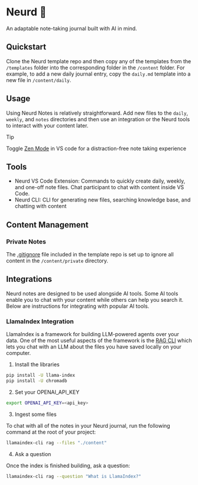 # Neurd 🧠

An adaptable note-taking journal built with AI in mind.

## Quickstart

Clone the Neurd template repo and then copy any of the templates from the `/templates` folder into the corresponding folder in the `/content` folder. For example, to add a new daily journal entry, copy the `daily.md` template into a new file in `/content/daily`.

## Usage

Using Neurd Notes is relatively straightforward. Add new files to the `daily`, `weekly`, and `notes` directories and then use an integration or the Neurd tools to interact with your content later.

> [!TIP]
> Toggle [Zen Mode](https://code.visualstudio.com/docs/getstarted/userinterface#_zen-mode) in VS code for a distraction-free note taking experience

## Tools

- Neurd VS Code Extension: Commands to quickly create daily, weekly, and one-off note files. Chat participant to chat with content inside VS Code.
- Neurd CLI: CLI for generating new files, searching knowledge base, and chatting with content

## Content Management

### Private Notes

The [.gitignore](.gitignore) file included in the template repo is set up to ignore all content in the `/content/private` directory. 

## Integrations

Neurd notes are designed to be used alongside AI tools. Some AI tools enable you to chat with your content while others can help you search it. Below are instructions for integrating with popular AI tools.

### LlamaIndex Integration

LlamaIndex is a framework for building LLM-powered agents over your data. One of the most useful aspects of the framework is the [RAG CLI](https://docs.llamaindex.ai/en/stable/getting_started/starter_tools/rag_cli/) which lets you chat with an LLM about the files you have saved locally on your computer.

1. Install the libraries

```bash
pip install -U llama-index
pip install -U chromadb
```

2. Set your OPENAI_API_KEY

```bash
export OPENAI_API_KEY=<api_key>
```

3. Ingest some files

To chat with all of the notes in your Neurd journal, run the following command at the root of your project:

```bash
llamaindex-cli rag --files "./content"
```

4. Ask a question

Once the index is finished building, ask a question:

```bash
llamaindex-cli rag --question "What is LlamaIndex?"
```